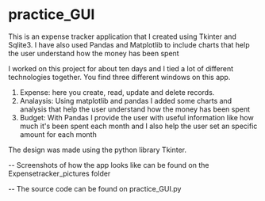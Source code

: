 # practice_GUI
This is an expense tracker application that I created using Tkinter and Sqlite3. I have also used Pandas and Matplotlib to include charts that help the user understand how the money has been spent

I worked on this project for about ten days and I tied a lot of different technologies together. 
You find three different windows on this app.

1. Expense: here you create, read, update and delete records. 
2. Analaysis: Using matplotlib and pandas I added some charts and analysis that help the user understand how the money has been spent
3. Budget: With Pandas I provide the user with useful information like how much it's been spent each month and I also help the user set an specific amount for each month

The design was made using the python library Tkinter.

-- Screenshots of how the app looks like can be found on the Expensetracker_pictures folder

-- The source code can be found on practice_GUI.py
